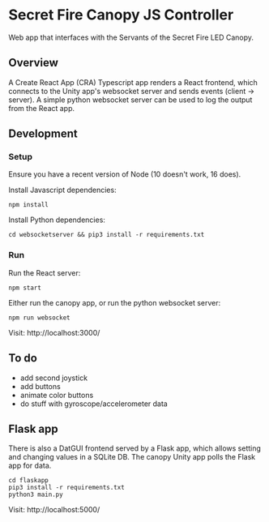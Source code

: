 # Secret Fire Canopy JS Controller

Web app that interfaces with the Servants of the Secret Fire LED Canopy.

## Overview

A Create React App (CRA) Typescript app renders a React frontend, which connects to the Unity app's
websocket server and sends events (client -> server). A simple python websocket server can be used
to log the output from the React app.

## Development

### Setup

Ensure you have a recent version of Node (10 doesn't work, 16 does).

Install Javascript dependencies:

`npm install`

Install Python dependencies:

`cd websocketserver && pip3 install -r requirements.txt`

### Run

Run the React server:

`npm start`

Either run the canopy app, or run the python websocket server:

`npm run websocket`

Visit: http://localhost:3000/

## To do

- add second joystick
- add buttons
- animate color buttons
- do stuff with gyroscope/accelerometer data

## Flask app

There is also a DatGUI frontend served by a Flask app, which allows setting and changing values in a
SQLite DB. The canopy Unity app polls the Flask app for data.

```
cd flaskapp
pip3 install -r requirements.txt
python3 main.py
```

Visit: http://localhost:5000/

